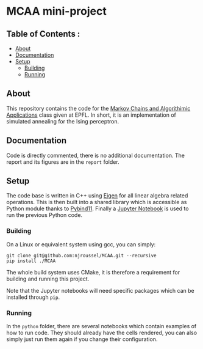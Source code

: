 # MCAA mini-project 

## Table of Contents :
  * [About](#about)
  * [Documentation](#documentation)
  * [Setup](#setup)
    * [Building](#building)
    * [Running](#running)

## About ##

This repository contains the code for the [Markov Chains and Algorithimic Applications](http://ipgold.epfl.ch/~leveque/Markov_Chains/) class given at EPFL.
In short, it is an implementation of simulated annealing for the Ising perceptron. 

## Documentation ##

Code is directly commented, there is no additional documentation.
The report and its figures are in the `report` folder.

## Setup

The code base is written in C++ using [Eigen](http://eigen.tuxfamily.org/index.php?title=Main_Page) for all linear algebra related operations.
This is then built into a shared library which is accessible as Python module thanks to [Pybind11](https://github.com/pybind/pybind11).
Finally a [Jupyter Notebook](http://jupyter.org/) is used to run the previous Python code.

### Building

On a Linux or equivalent system using gcc, you can simply: 

```
git clone git@github.com:njroussel/MCAA.git --recursive
pip install ./MCAA
```

The whole build system uses CMake, it is therefore a requirement for building and running this project.

Note that the Jupyter notebooks will need specific packages which can be installed through `pip`.


### Running

In the `python` folder, there are several notebooks which contain examples of how to run code. They should already have the cells rendered, you can also simply just run them again if you change their configuration.
